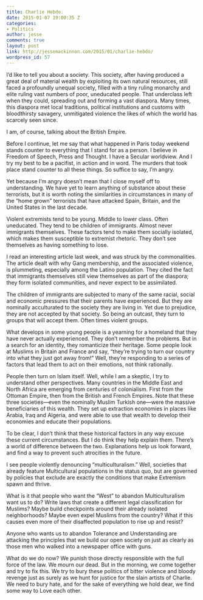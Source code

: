 ```yaml
---
title: Charlie Hebdo.
date: 2015-01-07 19:00:35 Z
categories:
- Politics
author: jesse
comments: true
layout: post
link: http://jessemackinnon.com/2015/01/charlie-hebdo/
wordpress_id: 57
---
```


I’d like to tell you about a society. This society, after having produced a great deal of material wealth by exploiting its own natural resources, still faced a profoundly unequal society, filled with a tiny ruling monarchy and elite ruling vast numbers of poor, uneducated people. That underclass left when they could, spreading out and forming a vast diaspora. Many times, this diaspora met local traditions, political institutions and customs with bloodthirsty savagery, unmitigated violence the likes of which the world has scarcely seen since.

I am, of course, talking about the British Empire.

Before I continue, let me say that what happened in Paris today weekend stands counter to everything that I stand for as a person. I believe in Freedom of Speech, Press and Thought. I have a Secular worldview. And I try my best to be a pacifist, in action and in word. The murders that took place stand counter to all these things. So suffice to say, I’m angry.

Yet because I’m angry doesn’t mean that I close myself off to understanding. We have yet to learn anything of substance about these terrorists, but it is worth noting the similarities in circumstances in many of the “home grown” terrorists that have attacked Spain, Britain, and the United States in the last decade.

Violent extremists tend to be young. Middle to lower class. Often uneducated. They tend to be children of immigrants. Almost never immigrants themselves. These factors tend to make them socially isolated, which makes them susceptible to extremist rhetoric. They don’t see themselves as having something to lose.

I read an interesting article last week, and was struck by the commonalities. The article dealt with why Gang membership, and the associated violence, is plummeting, especially among the Latino population. They cited the fact that immigrants themselves still view themselves as part of the diaspora; they form isolated communities, and never expect to be assimilated.

The children of immigrants are subjected to many of the same racial, social and economic pressures that their parents have experienced. But they are nominally acculturated to the society they are living in. Yet due to prejudice, they are not accepted by that society. So being an outcast, they turn to groups that will accept them. Often times violent groups.

What develops in some young people is a yearning for a homeland that they have never actually experienced. They don’t remember the problems. But in a search for an identity, they romanticize their heritage. Some people look at Muslims in Britain and France and say, “they’re trying to turn our country into what they just got away from!” Well, they’re responding to a series of factors that lead them to act on their emotions, not think rationally.

People then turn on Islam itself. Well, while I am a skeptic, I try to understand other perspectives. Many countries in the Middle East and North Africa are emerging from centuries of colonialism. First from the Ottoman Empire, then from the British and French Empires. Note that these three societies—even the nominally Muslim Turkish one—were the massive beneficiaries of this wealth. They set up extraction economies in places like Arabia, Iraq and Algeria, and were able to use that wealth to develop their economies and educate their populations.

To be clear, I don’t think that these historical factors in any way excuse these current circumstances. But I do think they help explain them. There’s a world of difference between the two. Explanations help us look forward, and find a way to prevent such atrocities in the future.

I see people violently denouncing “multiculturalism.” Well, societies that already feature Multicultural populations in the status quo, but are governed by policies that exclude are exactly the conditions that make Extremism spawn and thrive.

What is it that people who want the “West” to abandon Multiculturalism want us to do? Write laws that create a different legal classification for Muslims? Maybe build checkpoints around their already isolated neighborhoods? Maybe even expel Muslims from the country? What if this causes even more of their disaffected population to rise up and resist?

Anyone who wants us to abandon Tolerance and Understanding are attacking the principles that we build our open society on just as clearly as those men who walked into a newspaper office with guns.

What do we do now? We punish those directly responsible with the full force of the law. We mourn our dead. But in the morning, we come together and try to fix this. We try to bury these politics of bitter violence and bloody revenge just as surely as we hunt for justice for the slain artists of Charlie. We need to bury hate, and for the sake of everything we hold dear, we find some way to Love each other.

